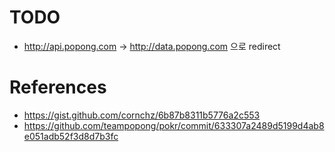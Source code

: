 # TODO
- http://api.popong.com -> http://data.popong.com 으로 redirect

# References
- https://gist.github.com/cornchz/6b87b8311b5776a2c553
- https://github.com/teampopong/pokr/commit/633307a2489d5199d4ab8e051adb52f3d8d7b3fc
